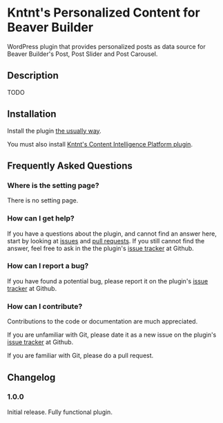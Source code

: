 # Kntnt's Personalized Content for Beaver Builder

WordPress plugin that provides personalized posts as data source for Beaver Builder's Post, Post Slider and Post Carousel.

## Description

TODO

## Installation

Install the plugin [the usually way](https://codex.wordpress.org/Managing_Plugins#Installing_Plugins).

You must also install [Kntnt's Content Intelligence Platform plugin](https://github.com/Kntnt/kntnt-personalized-content).

## Frequently Asked Questions

### Where is the setting page?

There is no setting page.

### How can I get help?

If you have a questions about the plugin, and cannot find an answer here, start by looking at [issues](https://github.com/Kntnt/kntnt-bb-personalized-posts/issues) and [pull requests](https://github.com/Kntnt/kntnt-bb-personalized-posts/pulls). If you still cannot find the answer, feel free to ask in the the plugin's [issue tracker](https://github.com/Kntnt/kntnt-bb-personalized-posts/issues) at Github.

### How can I report a bug?

If you have found a potential bug, please report it on the plugin's [issue tracker](https://github.com/Kntnt/kntnt-bb-personalized-posts/issues) at Github.

### How can I contribute?

Contributions to the code or documentation are much appreciated.

If you are unfamiliar with Git, please date it as a new issue on the plugin's [issue tracker](https://github.com/Kntnt/kntnt-bb-personalized-posts/issues) at Github.

If you are familiar with Git, please do a pull request.

## Changelog

### 1.0.0

Initial release. Fully functional plugin.
